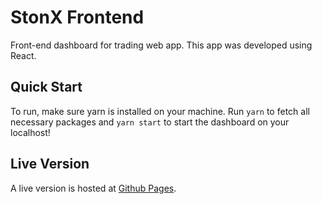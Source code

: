 # StonX Frontend

Front-end dashboard for trading web app. This app was developed using React.

## Quick Start

To run, make sure yarn is installed on your machine. Run `yarn` to fetch all necessary packages and `yarn start` to start the dashboard on your localhost!

## Live Version 

A live version is hosted at [Github Pages](https://stonksdb.github.io/stonx_frontend/).

